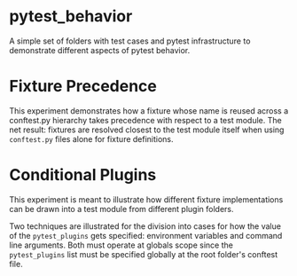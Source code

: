 # pytest_behavior
A simple set of folders with test cases and pytest infrastructure to demonstrate different aspects of pytest behavior.


# Fixture Precedence
This experiment demonstrates how a fixture whose name is reused across a conftest.py hierarchy takes precedence
with respect to a test module. The net result: fixtures are resolved closest to the test module itself
when using `conftest.py` files alone for fixture definitions.

# Conditional Plugins
This experiment is meant to illustrate how different fixture implementations can be drawn into a test
module from different plugin folders.

Two techniques are illustrated for the division into cases for how the value of the `pytest_plugins`
gets specified: environment variables and command line arguments. Both must operate at globals scope
since the `pytest_plugins` list must be specified globally at the root folder's conftest file.

